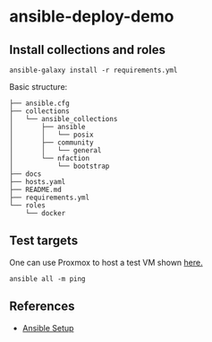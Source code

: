 # ansible-deploy-demo

## Install collections and roles

```shell
ansible-galaxy install -r requirements.yml
```

Basic structure:

```shell
├── ansible.cfg
├── collections
│   └── ansible_collections
│       ├── ansible
│       │   └── posix
│       ├── community
│       │   └── general
│       └── nfaction
│           └── bootstrap
├── docs
├── hosts.yaml
├── README.md
├── requirements.yml
└── roles
    └── docker
```

## Test targets

One can use Proxmox to host a test VM shown [here.](docs/Proxmox-VE-test-host.md)

```shell
ansible all -m ping
```

## References

* [Ansible Setup](docs/Ansible-setup.md)